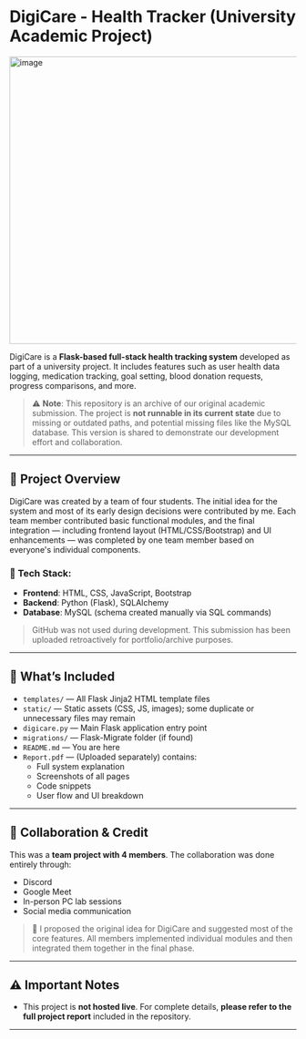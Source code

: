 # DigiCare - Health Tracker (University Academic Project)

<img width="893" height="505" alt="image" src="https://github.com/user-attachments/assets/8ba72df2-7f0e-49ca-bd82-fb80ab07e6bb" />

DigiCare is a **Flask-based full-stack health tracking system** developed as part of a university project. It includes features such as user health data logging, medication tracking, goal setting, blood donation requests, progress comparisons, and more.

> ⚠️ **Note**: This repository is an archive of our original academic submission. The project is **not runnable in its current state** due to missing or outdated paths, and potential missing files like the MySQL database. This version is shared to demonstrate our development effort and collaboration.

---

## 📖 Project Overview

DigiCare was created by a team of four students. The initial idea for the system and most of its early design decisions were contributed by me. Each team member contributed basic functional modules, and the final integration — including frontend layout (HTML/CSS/Bootstrap) and UI enhancements — was completed by one team member based on everyone's individual components.

### 🔧 Tech Stack:
- **Frontend**: HTML, CSS, JavaScript, Bootstrap
- **Backend**: Python (Flask), SQLAlchemy
- **Database**: MySQL (schema created manually via SQL commands)

> GitHub was not used during development. This submission has been uploaded retroactively for portfolio/archive purposes.

---

## 📂 What’s Included

- `templates/` — All Flask Jinja2 HTML template files
- `static/` — Static assets (CSS, JS, images); some duplicate or unnecessary files may remain
- `digicare.py` — Main Flask application entry point
- `migrations/` — Flask-Migrate folder (if found)
- `README.md` — You are here
- `Report.pdf` — (Uploaded separately) contains:
  - Full system explanation
  - Screenshots of all pages
  - Code snippets
  - User flow and UI breakdown

---

## 📝 Collaboration & Credit

This was a **team project with 4 members**. The collaboration was done entirely through:
- Discord
- Google Meet
- In-person PC lab sessions
- Social media communication

> 🧠 I proposed the original idea for DigiCare and suggested most of the core features. All members implemented individual modules and then integrated them together in the final phase.

---

## ⚠️ Important Notes

- This project is **not hosted live**.
For complete details, **please refer to the full project report** included in the repository.

---
